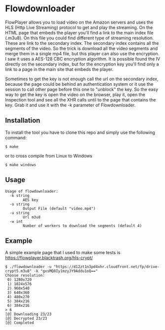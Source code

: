 # Flowdownloader

FlowPlayer allows you to load video on the Amazon servers and uses the HLS (Http Live Streaming) protocol to get and play the streaming.
On the HTML page that embeds the player you'll find a link to the main index file (.m3u8). On this file you could find different type of streaming resolution. These are link to the secondary index.
The secondary index contains all the segments of the video.
So the trick is download all the video segments and merge them in a single mp4 file, but this player can also use the encryption. I saw it uses a AES-128 CBC encryption algorithm.
It is possible found the IV directly on the secondary index, but for the encryption key you'll find only a link to a page in the main site that embeds the player.

Sometimes to get the key is not enough call the url on the secondary index, because the page could be behind an authentication system or it use the session to call other page before this one to "unblock" the key. So the easy way to get the key is open the video on the browser, play it, open the Inspection tool and see all the XHR calls until to the page that contains the key. Grab it and use it with the -k parameter of Flowdownloader.

## Installation
To install the tool you have to clone this repo and simply use the following command:

    $ make

or to cross compile from Linux to Windows

    $ make windows

## Usage

    Usage of flowdownloader:
      -k string
            AES key
      -o string
            Output File (default "video.mp4")
      -u string
            Url m3u8
      -w int
            Number of workers to download the segments (default 4)


## Example

A simple example page that I used to make some tests is https://flowplayer.blacktrash.org/hls-crypt/ 

    $ ./flowdownloader -u "https://d12zt1n3pd4xhr.cloudfront.net/fp/drive-crypt5.m3u8" -k "gxsMQ8Iy1mzyJY9Addu1oQ=="  
    Choose resolution:
     0) 1280x720
     1) 1024x576
     2) 960x540
     3) 640x360
     4) 480x270
     5) 384x216
     6) 384x216
    > 6
    [@] Downloading 23/23
    [@] Decrypted 23/23
    [@] Completed

